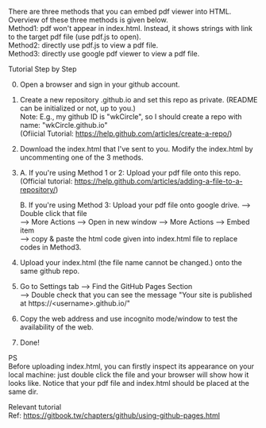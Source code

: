 ﻿There are three methods that you can embed pdf viewer into HTML. Overview of these three methods is given below.</br>
Method1: pdf won't appear in index.html. Instead, it shows strings with link to the target pdf file (use pdf.js to open).</br>
Method2: directly use pdf.js to view a pdf file.</br>
Method3: directly use google pdf viewer to view a pdf file.


Tutorial Step by Step

0. Open a browser and sign in your github account.
1. Create a new repository <username>.github.io and set this repo as private. (README can be initialized or not, up to you.)</br>
   Note: E.g., my github ID is "wkCircle", so I should create a repo with name: "wkCircle.github.io"</br>
   (Ofiicial Tutorial: https://help.github.com/articles/create-a-repo/)
2. Download the index.html that I've sent to you. 
   Modify the index.html by uncommenting one of the 3 methods.

3. A. If you're using Method 1 or 2: Upload your pdf file onto this repo.</br>
   (Official tutorial: https://help.github.com/articles/adding-a-file-to-a-repository/)
   
   B. If you're using Method 3: Upload your pdf file onto google drive. --> Double click that file</br>
   --> More Actions --> Open in new window --> More Actions --> Embed item</br>
   --> copy & paste the html code given into index.html file to replace codes in Method3.</br>
   
4. Upload your index.html (the file name cannot be changed.) onto the same github repo.
5. Go to Settings tab --> Find the GitHub Pages Section</br>
   --> Double check that you can see the message "Your site is published at https://\<username\>.github.io/"
6. Copy the web address and use incognito mode/window to test the availability of the web. 
7. Done!

PS</br>
Before uploading index.html, you can firstly inspect its appearance on your local machine: just
double click the file and your browser will show how it looks like. Notice that your pdf file and index.html should be placed at the same dir.</br>

Relevant tutorial</br>
Ref: https://gitbook.tw/chapters/github/using-github-pages.html
